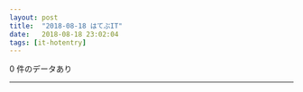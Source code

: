```yaml
---
layout: post
title:  "2018-08-18 はてぶIT"
date:   2018-08-18 23:02:04
tags: [it-hotentry]
---
```

0 件のデータあり

<hr>
